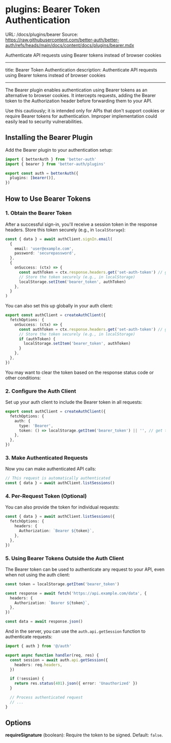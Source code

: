 # plugins: Bearer Token Authentication

URL: /docs/plugins/bearer
Source: https://raw.githubusercontent.com/better-auth/better-auth/refs/heads/main/docs/content/docs/plugins/bearer.mdx

Authenticate API requests using Bearer tokens instead of browser cookies

---

title: Bearer Token Authentication
description: Authenticate API requests using Bearer tokens instead of browser cookies

---

The Bearer plugin enables authentication using Bearer tokens as an alternative to browser cookies. It intercepts requests, adding the Bearer token to the Authorization header before forwarding them to your API.

<Callout type="warn">
  Use this cautiously; it is intended only for APIs that don't support cookies or require Bearer tokens for authentication. Improper implementation could easily lead to security vulnerabilities.
</Callout>

## Installing the Bearer Plugin

Add the Bearer plugin to your authentication setup:

```ts title="auth.ts"
import { betterAuth } from 'better-auth'
import { bearer } from 'better-auth/plugins'

export const auth = betterAuth({
  plugins: [bearer()],
})
```

## How to Use Bearer Tokens

### 1. Obtain the Bearer Token

After a successful sign-in, you'll receive a session token in the response headers. Store this token securely (e.g., in `localStorage`):

```ts title="auth-client.ts"
const { data } = await authClient.signIn.email(
  {
    email: 'user@example.com',
    password: 'securepassword',
  },
  {
    onSuccess: (ctx) => {
      const authToken = ctx.response.headers.get('set-auth-token') // get the token from the response headers
      // Store the token securely (e.g., in localStorage)
      localStorage.setItem('bearer_token', authToken)
    },
  }
)
```

You can also set this up globally in your auth client:

```ts title="auth-client.ts"
export const authClient = createAuthClient({
  fetchOptions: {
    onSuccess: (ctx) => {
      const authToken = ctx.response.headers.get('set-auth-token') // get the token from the response headers
      // Store the token securely (e.g., in localStorage)
      if (authToken) {
        localStorage.setItem('bearer_token', authToken)
      }
    },
  },
})
```

You may want to clear the token based on the response status code or other conditions:

### 2. Configure the Auth Client

Set up your auth client to include the Bearer token in all requests:

```ts title="auth-client.ts"
export const authClient = createAuthClient({
  fetchOptions: {
    auth: {
      type: 'Bearer',
      token: () => localStorage.getItem('bearer_token') || '', // get the token from localStorage
    },
  },
})
```

### 3. Make Authenticated Requests

Now you can make authenticated API calls:

```ts title="auth-client.ts"
// This request is automatically authenticated
const { data } = await authClient.listSessions()
```

### 4. Per-Request Token (Optional)

You can also provide the token for individual requests:

```ts title="auth-client.ts"
const { data } = await authClient.listSessions({
  fetchOptions: {
    headers: {
      Authorization: `Bearer ${token}`,
    },
  },
})
```

### 5. Using Bearer Tokens Outside the Auth Client

The Bearer token can be used to authenticate any request to your API, even when not using the auth client:

```ts title="api-call.ts"
const token = localStorage.getItem('bearer_token')

const response = await fetch('https://api.example.com/data', {
  headers: {
    Authorization: `Bearer ${token}`,
  },
})

const data = await response.json()
```

And in the server, you can use the `auth.api.getSession` function to authenticate requests:

```ts title="server.ts"
import { auth } from '@/auth'

export async function handler(req, res) {
  const session = await auth.api.getSession({
    headers: req.headers,
  })

  if (!session) {
    return res.status(401).json({ error: 'Unauthorized' })
  }

  // Process authenticated request
  // ...
}
```

## Options

**requireSignature** (boolean): Require the token to be signed. Default: `false`.
